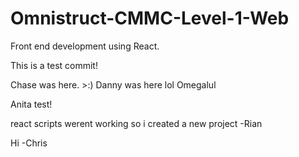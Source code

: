 # Omnistruct-CMMC-Level-1-Web
Front end development using React.

This is a test commit!

Chase was here. >:)
Danny was here lol
Omegalul

Anita test!

react scripts werent working so i created a new project -Rian

Hi -Chris
